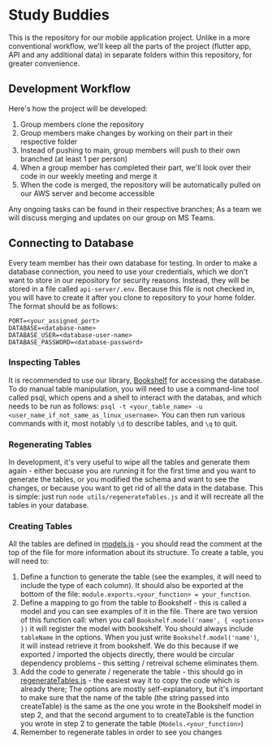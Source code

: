 # Study Buddies

This is the repository for our mobile application project. Unlike in a more conventional workflow, we'll keep all the parts of the project (flutter app, API and any additional data) in separate folders within this repository, for greater convenience.

## Development Workflow

Here's how the project will be developed:

1. Group members clone the repository
2. Group members make changes by working on their part in their respective folder
3. Instead of pushing to main, group members will push to their own branched (at least 1 per person)
4. When a group member has completed their part, we'll look over their code in our weekly meeting and merge it
5. When the code is merged, the repository will be automatically pulled on our AWS server and become accessible

Any ongoing tasks can be found in their respective branches; As a team we will discuss merging and updates on our group on MS Teams.

## Connecting to Database

Every team member has their own database for testing. In order to make a database connection, you need to use your credentials, which we don't want to store in our repository for security reasons. Instead, they will be stored in a file called `api-server/.env`. Because this file is not checked in, you will have to create it after you clone to repository to your home folder. The format should be as follows:

```
PORT=<your_assigned_port>
DATABASE=<database-name>
DATABASE_USER=<database-user-name>
DATABASE_PASSWORD=<database-password>
```

### Inspecting Tables

It is recommended to use our library, [Bookshelf](https://bookshelfjs.org/index.html) for accessing the database. To do manual table manipulation, you will need to use a command-line tool called psql, which opens and a shell to interact with the databas, and which needs to be run as follows: `psql -t <your_table_name> -u <user_name_if_not_same_as_linux_username>`. You can then run various commands with it, most notably `\d` to describe tables, and `\q` to quit.

### Regenerating Tables

In development, it's very useful to wipe all the tables and generate them again - either becuase you are running it for the first time and you want to generate the tables, or you modified the schema and want to see the changes, or because you want to get rid of all the data in the database. This is simple: just run `node utils/regenerateTables.js` and it will recreate all the tables in your database.

### Creating Tables

All the tables are defined in [models.js](./api-server/models.js) - you should read the comment at the top of the file for more information about its structure. To create a table, you will need to:

1. Define a function to generate the table (see the examples, it will need to include the type of each column). It should also be exported at the bottom of the file: `module.exports.<your_function> = your_function`.
2. Define a mapping to go from the table to Bookshelf - this is called a model and you can see examples of it in the file. There are two version of this function call: when you call `Bookshelf.model('name', { <options> })` it will register the model with bookshelf. You should always include `tableName` in the options. When you just write `Bookshelf.model('name')`, it will instead retrieve it from bookshelf. We do this because if we exported / imported the objects directly, there would be circular dependency problems - this setting / retreival scheme eliminates them.
3. Add the code to generate / regenerate the table - this should go in [regenerateTables.js](./api-server/utils/regenerateTables.js) - the easiest way it to copy the code which is already there; The options are mostly self-explanatory, but it's important to make sure that the name of the table (the string passed into createTable) is the same as the one you wrote in the Bookshelf model in step 2, and that the second argument to to createTable is the function you wrote in step 2 to generate the table (`Models.<your_function>`)
4. Remember to regenerate tables in order to see you changes